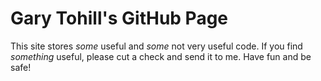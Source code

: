 # Gary Tohill's GitHub Page
This site stores *some* useful and *some* not very useful code. 
If you find _something_ useful, please cut a check and send it to me.
Have fun and be safe!
